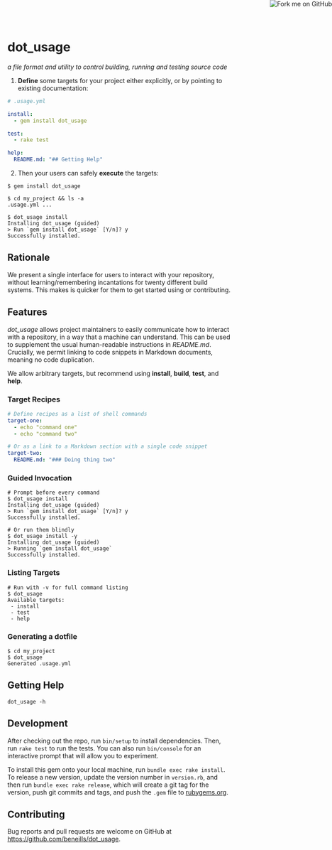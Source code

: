 ---
---
<link rel="stylesheet" type="text/css" href="site/css/modest.css">

<a href="https://github.com/beneills/dot_usage"><img style="position: absolute; top: 0; right: 0; border: 0;" src="https://camo.githubusercontent.com/e7bbb0521b397edbd5fe43e7f760759336b5e05f/68747470733a2f2f73332e616d617a6f6e6177732e636f6d2f6769746875622f726962626f6e732f666f726b6d655f72696768745f677265656e5f3030373230302e706e67" alt="Fork me on GitHub" data-canonical-src="https://s3.amazonaws.com/github/ribbons/forkme_right_green_007200.png"></a>

# dot_usage

_a file format and utility to control building, running and testing source code_

1) __Define__ some targets for your project either explicitly, or by pointing to existing documentation:

```yaml
# .usage.yml

install:
  - gem install dot_usage

test:
  - rake test

help:
  README.md: "## Getting Help"
```

2) Then your users can safely __execute__ the targets:

```shell
$ gem install dot_usage

$ cd my_project && ls -a
.usage.yml ...

$ dot_usage install
Installing dot_usage (guided)
> Run `gem install dot_usage` [Y/n]? y
Successfully installed.
```

## Rationale

We present a single interface for users to interact with your repository, without learning/remembering incantations for twenty different build systems.  This makes is quicker for them to get started using or contributing.

## Features

*dot_usage* allows project maintainers to easily communicate how to interact with a repository, in a way that a machine can understand.  This can be used to supplement the usual human-readable instructions in _README.md_.  Crucially, we permit linking to code snippets in Markdown documents, meaning no code duplication.

We allow arbitrary targets, but recommend using __install__, __build__, __test__, and __help__.

### Target Recipes
```yaml
# Define recipes as a list of shell commands
target-one:
  - echo "command one"
  - echo "command two"

# Or as a link to a Markdown section with a single code snippet
target-two:
  README.md: "### Doing thing two"
```

### Guided Invocation
```shell
# Prompt before every command
$ dot_usage install
Installing dot_usage (guided)
> Run `gem install dot_usage` [Y/n]? y
Successfully installed.

# Or run them blindly
$ dot_usage install -y
Installing dot_usage (guided)
> Running `gem install dot_usage`
Successfully installed.
```

### Listing Targets
```
# Run with -v for full command listing
$ dot_usage
Available targets:
 - install
 - test
 - help
```

### Generating a dotfile
```
$ cd my_project
$ dot_usage
Generated .usage.yml
```

## Getting Help

```shell
dot_usage -h
```

## Development

After checking out the repo, run `bin/setup` to install dependencies. Then, run `rake test` to run the tests. You can also run `bin/console` for an interactive prompt that will allow you to experiment.

To install this gem onto your local machine, run `bundle exec rake install`. To release a new version, update the version number in `version.rb`, and then run `bundle exec rake release`, which will create a git tag for the version, push git commits and tags, and push the `.gem` file to [rubygems.org](https://rubygems.org).

## Contributing

Bug reports and pull requests are welcome on GitHub at https://github.com/beneills/dot_usage.

